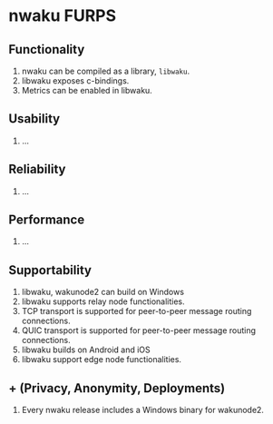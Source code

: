 # nwaku FURPS

## Functionality

1. nwaku can be compiled as a library, `libwaku`.
2. libwaku exposes c-bindings.
3. Metrics can be enabled in libwaku.

## Usability

1. ...

## Reliability

1. ...

## Performance

1. ...

## Supportability

1. libwaku, wakunode2 can build on Windows
2. libwaku supports relay node functionalities.
3. TCP transport is supported for peer-to-peer message routing connections.
4. QUIC transport is supported for peer-to-peer message routing connections.
5. libwaku builds on Android and iOS
6. libwaku support edge node functionalities.

## + (Privacy, Anonymity, Deployments)

1. Every nwaku release includes a Windows binary for wakunode2.
 